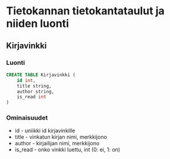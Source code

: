 # Tietokannan tietokantataulut ja niiden luonti

## Kirjavinkki

### Luonti

```SQL
CREATE TABLE Kirjavinkki (
    id int,
    title string,
    author string,
    is_read int
)
```

### Ominaisuudet

- id        - uniikki id kirjavinkille
- title     - vinkatun kirjan nimi, merkkijono
- author    - kirjailijan nimi, merkkijono
- is_read   - onko vinkki luettu, int (0: ei, 1: on)
